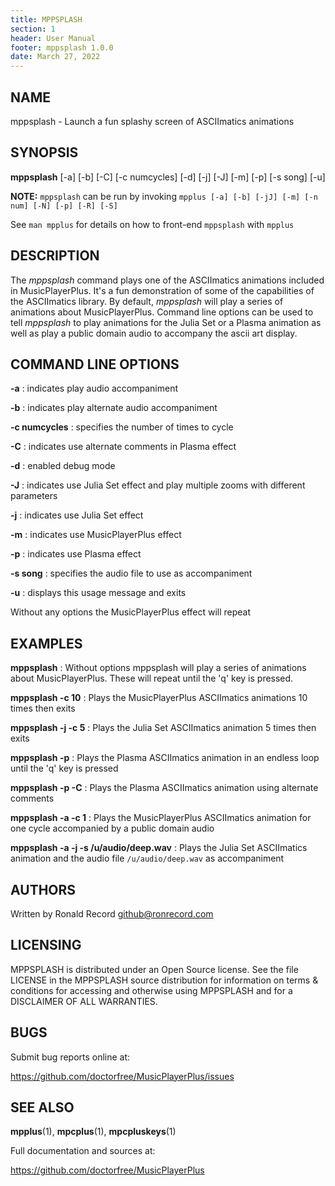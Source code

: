 ```yaml
---
title: MPPSPLASH
section: 1
header: User Manual
footer: mppsplash 1.0.0
date: March 27, 2022
---
```

## NAME
mppsplash - Launch a fun splashy screen of ASCIImatics animations

## SYNOPSIS
**mppsplash** [-a] [-b] [-C] [-c numcycles] [-d] [-j] [-J] [-m] [-p] [-s song] [-u]

**NOTE:** `mppsplash` can be run by invoking `mpplus [-a] [-b] [-jJ] [-m] [-n num] [-N] [-p] [-R] [-S]`

See `man mpplus` for details on how to front-end `mppsplash` with `mpplus`

## DESCRIPTION
The *mppsplash* command plays one of the ASCIImatics animations included in MusicPlayerPlus.
It's a fun demonstration of some of the capabilities of the ASCIImatics library. By default,
*mppsplash* will play a series of animations about MusicPlayerPlus. Command line options
can be used to tell *mppsplash* to play animations for the Julia Set or a Plasma animation
as well as play a public domain audio to accompany the ascii art display.

## COMMAND LINE OPTIONS
**-a**
: indicates play audio accompaniment

**-b**
: indicates play alternate audio accompaniment

**-c numcycles**
: specifies the number of times to cycle

**-C**
: indicates use alternate comments in Plasma effect

**-d**
: enabled debug mode

**-J**
: indicates use Julia Set effect and play multiple zooms with different parameters

**-j**
: indicates use Julia Set effect

**-m**
: indicates use MusicPlayerPlus effect

**-p**
: indicates use Plasma effect

**-s song**
: specifies the audio file to use as accompaniment

**-u**
: displays this usage message and exits

Without any options the MusicPlayerPlus effect will repeat

## EXAMPLES
**mppsplash**
: Without options mppsplash will play a series of animations about MusicPlayerPlus. These will repeat until the 'q' key is pressed.

**mppsplash -c 10**
: Plays the MusicPlayerPlus ASCIImatics animations 10 times then exits 

**mppsplash -j -c 5**
: Plays the Julia Set ASCIImatics animation 5 times then exits 

**mppsplash -p**
: Plays the Plasma ASCIImatics animation in an endless loop until the 'q' key is pressed

**mppsplash -p -C**
: Plays the Plasma ASCIImatics animation using alternate comments

**mppsplash -a -c 1**
: Plays the MusicPlayerPlus ASCIImatics animation for one cycle accompanied by a public domain audio

**mppsplash -a -j -s /u/audio/deep.wav**
: Plays the Julia Set ASCIImatics animation and the audio file `/u/audio/deep.wav` as accompaniment

## AUTHORS
Written by Ronald Record github@ronrecord.com

## LICENSING
MPPSPLASH is distributed under an Open Source license.
See the file LICENSE in the MPPSPLASH source distribution
for information on terms &amp; conditions for accessing and
otherwise using MPPSPLASH and for a DISCLAIMER OF ALL WARRANTIES.

## BUGS
Submit bug reports online at:

https://github.com/doctorfree/MusicPlayerPlus/issues

## SEE ALSO
**mpplus**(1), **mpcplus**(1), **mpcpluskeys**(1)

Full documentation and sources at:

https://github.com/doctorfree/MusicPlayerPlus

